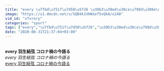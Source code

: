 ```yaml
---
title: "every \u7fbd\u751f\u7d50\u5f26 \u30b3\u30ed\u30ca\u798d\u306e\u4eca\u8a9e\u308b"
image: "https://s1.dmcdn.net/v/SQB4k1VHW1ef5vQkA/x240"
vid_id: "x7vrory"
categories: "sport"
tags: ["every","\u7fbd\u751f\u7d50\u5f26","\u30b3\u30ed\u30ca\u798d\u306e\u4eca\u8a9e\u308b"]
date: "2020-08-31T21:37:04+03:00"
---
```

<br><b>every 羽生結弦 コロナ禍の今語る</b><br> <i>every 羽生結弦 コロナ禍の今語る</i><br> <u>every 羽生結弦 コロナ禍の今語る</u>
